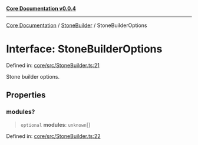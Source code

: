 [**Core Documentation v0.0.4**](../../README.md)

***

[Core Documentation](../../modules.md) / [StoneBuilder](../README.md) / StoneBuilderOptions

# Interface: StoneBuilderOptions

Defined in: [core/src/StoneBuilder.ts:21](https://github.com/stonemjs/core/blob/d2167ff53d508d3a75c05f0cf962180518d3e061/src/StoneBuilder.ts#L21)

Stone builder options.

## Properties

### modules?

> `optional` **modules**: `unknown`[]

Defined in: [core/src/StoneBuilder.ts:22](https://github.com/stonemjs/core/blob/d2167ff53d508d3a75c05f0cf962180518d3e061/src/StoneBuilder.ts#L22)
